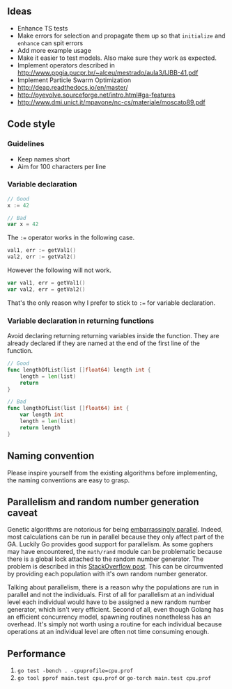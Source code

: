 ## Ideas

- Enhance TS tests
- Make errors for selection and propagate them up so that `initialize` and `enhance` can spit errors
- Add more example usage
- Make it easier to test models. Also make sure they work as expected.
- Implement operators described in http://www.ppgia.pucpr.br/~alceu/mestrado/aula3/IJBB-41.pdf
- Implement Particle Swarm Optimization
- http://deap.readthedocs.io/en/master/
- http://pyevolve.sourceforge.net/intro.html#ga-features
- http://www.dmi.unict.it/mpavone/nc-cs/materiale/moscato89.pdf

## Code style

### Guidelines

- Keep names short
- Aim for 100 characters per line

### Variable declaration

```go
// Good
x := 42

// Bad
var x = 42
```

The `:=` operator works in the following case.

```go
val1, err := getVal1()
val2, err := getVal2()
```

However the following will not work.

```go
var val1, err = getVal1()
var val2, err = getVal2()
```

That's the only reason why I prefer to stick to `:=` for variable declaration.


### Variable declaration in returning functions

Avoid declaring returning returning variables inside the function. They are already declared if they are named at the end of the first line of the function.

```go
// Good
func lengthOfList(list []float64) length int {
    length = len(list)
    return
}

// Bad
func lengthOfList(list []float64) int {
    var length int
    length = len(list)
    return length
}
```

## Naming convention

Please inspire yourself from the existing algorithms before implementing, the naming conventions are easy to grasp.


## Parallelism and random number generation caveat

Genetic algorithms are notorious for being [embarrassingly parallel](http://www.wikiwand.com/en/Embarrassingly_parallel). Indeed, most calculations can be run in parallel because they only affect part of the GA. Luckily Go provides good support for parallelism. As some gophers may have encountered, the `math/rand` module can be problematic because there is a global lock attached to the random number generator. The problem is described in this [StackOverflow post](http://stackoverflow.com/questions/14298523/why-does-adding-concurrency-slow-down-this-golang-code). This can be circumvented by providing each population with it's own random number generator.

Talking about parallelism, there is a reason why the populations are run in parallel and not the individuals. First of all for parallelism at an individual level each individual would have to be assigned a new random number generator, which isn't very efficient. Second of all, even though Golang has an efficient concurrency model, spawning routines nonetheless has an overhead. It's simply not worth using a routine for each individual because operations at an individual level are often not time consuming enough.

## Performance

1. `go test -bench . -cpuprofile=cpu.prof`
2. `go tool pprof main.test cpu.prof` or `go-torch main.test cpu.prof`
